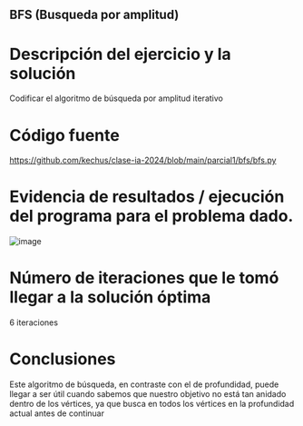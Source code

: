 ## BFS (Busqueda por amplitud)

# Descripción del ejercicio y la solución
Codificar el algoritmo de búsqueda por amplitud iterativo
# Código fuente
https://github.com/kechus/clase-ia-2024/blob/main/parcial1/bfs/bfs.py

# Evidencia de resultados / ejecución del programa para el problema dado.
![image](https://github.com/kechus/clase-ia-2024/assets/57929415/624f2115-e1da-495f-9f13-22d75411c8b7)

# Número de iteraciones que le tomó llegar a la solución óptima
6 iteraciones

# Conclusiones
Este algoritmo de búsqueda, en contraste con el de profundidad, puede llegar a ser útil cuando sabemos que nuestro objetivo no está tan anidado dentro de los vértices, ya que busca en todos los vértices en la profundidad actual antes de continuar
